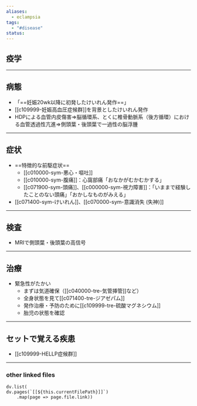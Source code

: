 ```yaml
---
aliases:
  - eclampsia
tags:
  - "#disease"
status:
---
```

## 疫学
---
## 病態
- 「==妊娠20wk以降に初発したけいれん発作==」
- [[c109999-妊娠高血圧症候群]]を背景としたけいれん発作
- HDPによる血管内皮傷害⇒脳循環系、とくに椎骨動脈系（後方循環）における血管透過性亢進⇒側頭葉・後頭葉で一過性の脳浮腫
---
## 症状
- ==特徴的な前駆症状==
	- [[c010000-sym-悪心・嘔吐]]
	- [[c010000-sym-腹痛]]：心窩部痛「おなかがむかむかする」
	- [[c071900-sym-頭痛]]、[[c000000-sym-視力障害]]：「いままで経験したことのない頭痛」「おかしなものがみえる」
- [[c071400-sym-けいれん]]、[[c070000-sym-意識消失 (失神)]]
---
## 検査
- MRIで側頭葉・後頭葉の高信号
---
## 治療
- 緊急性がたかい
	- まずは気道確保（[[c040000-tre-気管挿管]]など）
	- 全身状態を見て[[c071400-tre-ジアゼパム]]
	- 発作治療・予防のために[[c109999-tre-硫酸マグネシウム]]
	- 胎児の状態を確認
---
## セットで覚える疾患
- [[c109999-HELLP症候群]]
---
### other linked files
```dataviewjs
dv.list(
dv.pages(`[[${this.currentFilePath}]]`)
	.map(page => page.file.link))
```